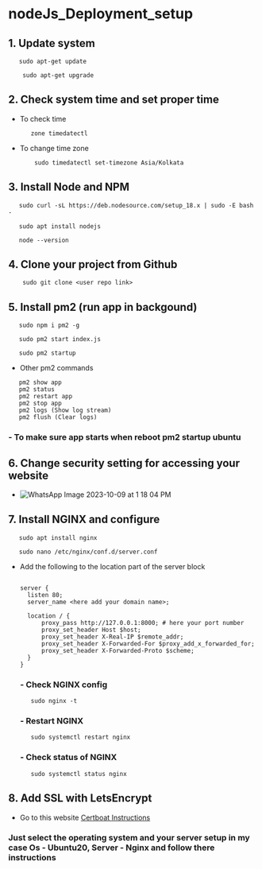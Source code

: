 # nodeJs_Deployment_setup

## 1. Update system
  ```
     sudo apt-get update
  ```

  ```
      sudo apt-get upgrade
  ```

## 2. Check system time and set proper time
- To check time
  ```
     zone timedatectl
  ```

- To change time zone
  ```
      sudo timedatectl set-timezone Asia/Kolkata
  ```

## 3. Install Node and NPM
```
   sudo curl -sL https://deb.nodesource.com/setup_18.x | sudo -E bash -
```

```
   sudo apt install nodejs
```

```
   node --version 
```


## 4. Clone your project from Github

``` 
    sudo git clone <user repo link>
```
## 5. Install pm2 (run app in backgound)
``` 
   sudo npm i pm2 -g
```
``` 
   sudo pm2 start index.js
 ```
``` 
   sudo pm2 startup
```
 - Other pm2 commands
  ```
     pm2 show app
     pm2 status
     pm2 restart app
     pm2 stop app
     pm2 logs (Show log stream)
     pm2 flush (Clear logs)
  ```
  ### - To make sure app starts when reboot pm2 startup ubuntu

## 6. Change security setting for accessing your website 
- ![WhatsApp Image 2023-10-09 at 1 18 04 PM](https://github.com/Sakibdevlekar/nodeJs_Deployment_setup/assets/111329075/f8e0b642-3453-41a2-bb52-37b45017667c)


## 7. Install NGINX and configure
  ```
     sudo apt install nginx
  ```
  ``` 
     sudo nano /etc/nginx/conf.d/server.conf
  ```
- Add the following to the location part of the server block
  ```

  server {
    listen 80;
    server_name <here add your domain name>; 

    location / {
        proxy_pass http://127.0.0.1:8000; # here your port number 
        proxy_set_header Host $host;
        proxy_set_header X-Real-IP $remote_addr;
        proxy_set_header X-Forwarded-For $proxy_add_x_forwarded_for;
        proxy_set_header X-Forwarded-Proto $scheme;
    }
  }
  ```
  
  ### - Check NGINX config
  ```
     sudo nginx -t
  ```
  
  ### - Restart NGINX
  ```
     sudo systemctl restart nginx
  ```
  
  ### - Check status  of NGINX
  ```
     sudo systemctl status nginx
  ```

## 8. Add SSL with LetsEncrypt
  - Go to this website [Certboat Instructions](https://certbot.eff.org/instructions?ws=nginx&os=ubuntufocal)
### Just select the operating system  and your server setup in my case Os - Ubuntu20,  Server - Nginx and follow there instructions
